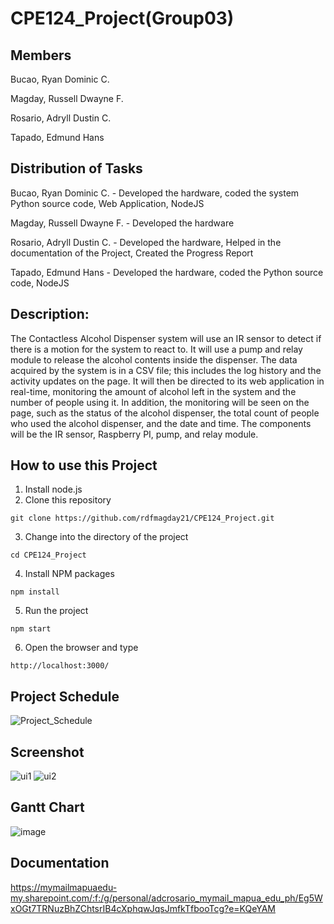 # CPE124_Project(Group03)

## Members
Bucao, Ryan Dominic C.

Magday, Russell Dwayne F.

Rosario, Adryll Dustin C.

Tapado, Edmund Hans

## Distribution of Tasks
Bucao, Ryan Dominic C. - Developed the hardware, coded the system Python source code, Web Application, NodeJS

Magday, Russell Dwayne F. -  Developed the hardware

Rosario, Adryll Dustin C. -  Developed the hardware, Helped in the documentation of the Project, Created the Progress Report

Tapado, Edmund Hans - Developed the hardware, coded the Python source code, NodeJS

## Description:
The Contactless Alcohol Dispenser system will use an IR sensor to detect if there is a motion for the system to react to. It will use a pump and relay module to release the alcohol contents inside the dispenser. The data acquired by the system is in a CSV file; this includes the log history and the activity updates on the page. It will then be directed to its web application in real-time, monitoring the amount of alcohol left in the system and the number of people using it. In addition, the monitoring will be seen on the page, such as the status of the alcohol dispenser, the total count of people who used the alcohol dispenser, and the date and time. The components will be the IR sensor, Raspberry PI, pump, and relay module.

## How to use this Project
1. Install node.js
2. Clone this repository
```
git clone https://github.com/rdfmagday21/CPE124_Project.git
```
3. Change into the directory of the project
```
cd CPE124_Project
```
4. Install NPM packages
```
npm install 
```
5. Run the project
```
npm start
```
6. Open the browser and type
```
http://localhost:3000/
```

## Project Schedule
![Project_Schedule](https://raw.githubusercontent.com/rdfmagday21/CPE124_Project/main/Project%20Schedule.png)

## Screenshot
![ui1](https://user-images.githubusercontent.com/69749867/195298937-4c05ac38-4771-4046-9899-70d4b4159e35.jpg)
![ui2](https://user-images.githubusercontent.com/69749867/195298942-7ce9372f-838e-4a60-9768-5dcf0812447f.jpg)

## Gantt Chart
![image](https://user-images.githubusercontent.com/69749867/193819929-5e8bcc7d-e0a3-421f-94f9-bdac97487873.png)

## Documentation 
https://mymailmapuaedu-my.sharepoint.com/:f:/g/personal/adcrosario_mymail_mapua_edu_ph/Eg5WxOGt7TRNuzBhZChtsrIB4cXphqwJqsJmfkTfbooTcg?e=KQeYAM



